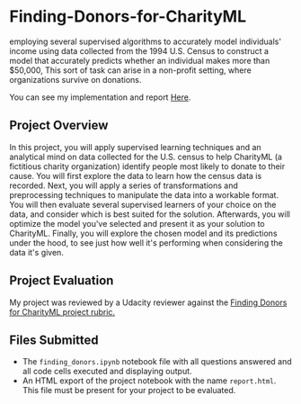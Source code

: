 # Finding-Donors-for-CharityML
employing several supervised algorithms to accurately model individuals' income using data collected from the 1994 U.S. Census  to construct a model that accurately predicts whether an individual makes more than $50,000, This sort of task can arise in a non-profit setting, where organizations survive on donations.

You can see my implementation and report [Here](https://github.com/EsmailEssam/Finding-Donors-for-CharityML/blob/main/finding_donors.ipynb).

## Project Overview
In this project, you will apply supervised learning techniques and an analytical mind on data collected for the U.S. census to help CharityML (a fictitious charity organization) identify people most likely to donate to their cause. You will first explore the data to learn how the census data is recorded. Next, you will apply a series of transformations and preprocessing techniques to manipulate the data into a workable format. You will then evaluate several supervised learners of your choice on the data, and consider which is best suited for the solution. Afterwards, you will optimize the model you've selected and present it as your solution to CharityML. Finally, you will explore the chosen model and its predictions under the hood, to see just how well it's performing when considering the data it's given.

## Project Evaluation
My project was reviewed by a Udacity reviewer against the [Finding Donors for CharityML project rubric.](https://github.com/EsmailEssam/Finding-Donors-for-CharityML/blob/main/Finding%20Donors%20for%20CharityML%20project%20rubric.pdf)


## Files Submitted 

- The `finding_donors.ipynb` notebook file with all questions answered and all code cells executed and displaying output.
- An HTML export of the project notebook with the name `report.html`. This file must be present for your project to be evaluated.
